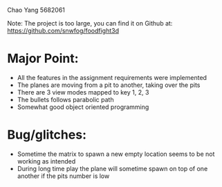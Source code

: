 Chao Yang
5682061

Note: The project is too large, you can find it on Github at:
https://github.com/snwfog/foodfight3d

# Major Point:
- All the features in the assignment requirements were implemented
- The planes are moving from a pit to another, taking over the pits
- There are 3 view modes mapped to key 1, 2, 3
- The bullets follows parabolic path
- Somewhat good object oriented programming

# Bug/glitches:
- Sometime the matrix to spawn a new empty location seems to be not working as intended
- During long time play the plane will sometime spawn on top of one another if the pits number is low
